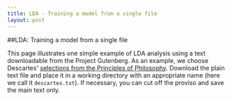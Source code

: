 ```yaml
--- 
title: LDA - Training a model from a single file
layout: post
---
```


##LDA: Training a model from a single file

This page illustrates one simple example of LDA analysis using a text downloadable from the Project Gutenberg. As an example, we choose Descartes' [selections from the Principles of Philosophy](http://www.gutenberg.org/ebooks/4391). Download the plain text file and place it in a working directory with an appropriate name (here we call it `descartes.txt`). If necessary, you can cut off the proviso and save the main text only.